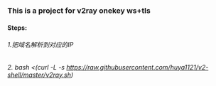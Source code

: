### This is a project for v2ray onekey ws+tls
#### Steps:
###### 1.把域名解析到对应的IP
###### 2. bash <(curl -L -s https://raw.githubusercontent.com/huya1121/v2-shell/master/v2ray.sh)
